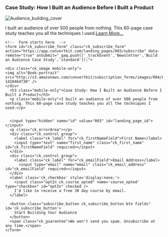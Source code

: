 <div class="ck_embed_form ck_horizontal_subscription_form">
  <div class="ck_embed_form_content">
      <h3 class="ck_embed_form_title">Case Study: How I Built an Audience Before I Built a Product</h3>
      <div class="ck_embed_description">
        <span class="ck_image">
          <img alt="Audience_building_cover" src="http://s3.amazonaws.com/convertkit/subscription_forms/images/004/812/227/standard/audience_building_cover.png?1410464730" />
        </span>
          <p>I built an audience of over 500 people from nothing. This 60-page case study teaches you all the techniques I used.<a href='http://glennstovall.com/products/building-audiences/'>Learn More...</a></p>
      </div>
  </div>   
   
  <div id='ck_success_msg'  style='display:none;'>
    <p>Thanks! Now check your email.</p>
  </div>
  
    <!--  Form starts here  -->
    <form id="ck_subscribe_form" class="ck_subscribe_form" action="https://app.convertkit.com/landing_pages/803/subscribe" data-remote="true" onSubmit="_gaq.push(['_trackEvent','Newsletter','Build an Audience Case Study','standard']);">

    <div class="ck_image mobile-only">
    <img alt="Book-portrait" src="http://s3.amazonaws.com/convertkit/subscription_forms/images/004/812/227/standard/audience_building_cover.png?1410464730" />
    </div>
      <h3 class="mobile-only">Case Study: How I Built an Audience Before I Built a Product</h3>
      <p class="mobile-only">I built an audience of over 500 people from nothing. This 60-page case study teaches you all the techniques I used.</p>


      <input type="hidden" name="id" value="803" id="landing_page_id"></input>
      <p class="ck_errorArea"></p>
      <div class="ck_control_group">
        <label class="ck_label" for="ck_firstNameField">First Name</label>
        <input type="text" name="first_name" class="ck_first_name" id="ck_firstNameField" required></input>
      </div>  
      <div class="ck_control_group">
        <label class="ck_label" for="ck_emailField">Email Address</label>
          <input type="email" name="email" class="ck_email_address" id="ck_emailField" required></input>
      </div>
      <label class='ck_checkbox' style='display:none;'>
        <input class="optIn ck_course_opted" name='course_opted' type="checkbox" id="optIn" checked />
        I'd like to receive a free 30 day course by email.
      </label>

      <button class="subscribe_button ck_subscribe_button btn fields" id='ck_subscribe_button'>
        Start Building Your Audience
      </button>
      <span class="ck_guarantee">We won't send you spam. Unsubscribe at any time.</span>
    </form>
  </div>
